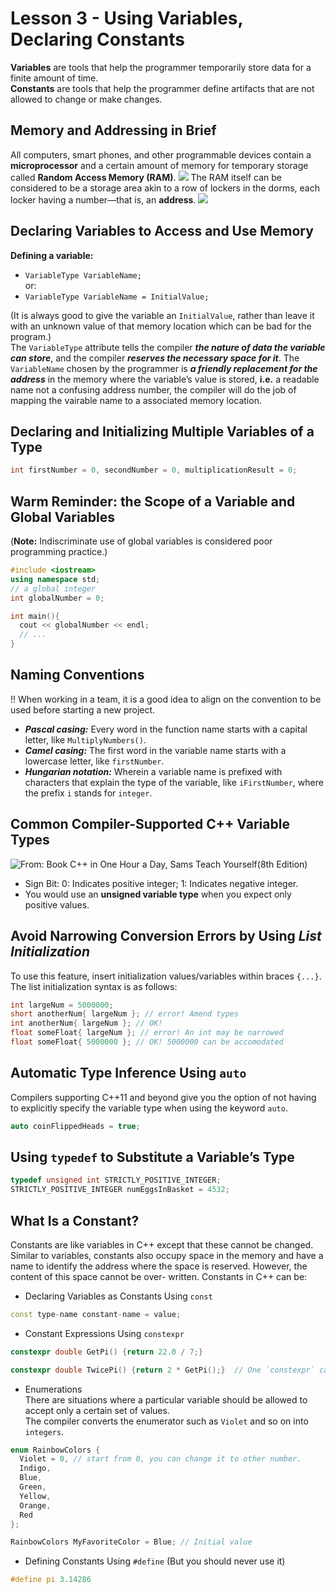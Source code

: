 # Lesson 3 - Using Variables, Declaring Constants
**Variables** are tools that help the programmer temporarily store data for a finite amount of time.   
**Constants** are tools that help the programmer define artifacts that are not allowed to change or make changes.  

## Memory and Addressing in Brief 
All computers, smart phones, and other programmable devices contain a **microprocessor** and a certain amount of memory for temporary storage called **Random Access Memory (RAM)**. 
![](https://github.com/Huixxi/Fast-C-plus-plus/blob/master/images/what_is_ram.png)
The RAM itself can be considered to be a storage area akin to a row of lockers in the dorms, each locker having a number—that is, an **address**.
![](https://github.com/Huixxi/Fast-C-plus-plus/blob/master/images/ram_address.png)

## Declaring Variables to Access and Use Memory
**Defining a variable:**  
* `VariableType VariableName;`   
or:  
* `VariableType VariableName = InitialValue;`

(It is always good to give the variable an `InitialValue`, rather than leave it with an unknown value of that memory location which can be bad for the program.)  
The `VariableType` attribute tells the compiler ***the nature of data the variable can store***, and the compiler ***reserves the necessary space for it***. The `VariableName` chosen by the programmer is ***a friendly replacement for the address*** in the memory where the variable’s value is stored, **i.e.** a readable name not a confusing address number, the compiler will do the job of mapping the vairable name to a associated memory location.

## Declaring and Initializing Multiple Variables of a Type
```c++
int firstNumber = 0, secondNumber = 0, multiplicationResult = 0;
```

## Warm Reminder: the Scope of a Variable and Global Variables
(**Note:** Indiscriminate use of global variables is considered poor programming practice.)
```c++
#include <iostream>
using namespace std;
// a global integer 
int globalNumber = 0; 

int main(){
  cout << globalNumber << endl;
  // ...
}
```

## Naming Conventions
!! When working in a team, it is a good idea to align on the convention to be used before starting a new project.
* ***Pascal casing:*** Every word in the function name starts with a capital letter, like `MultiplyNumbers()`.
* ***Camel casing:*** The first word in the variable name starts with a lowercase letter, like `firstNumber`.
* ***Hungarian notation:*** Wherein a variable name is prefixed with characters that explain the type of the variable, like `iFirstNumber`, where the prefix `i` stands for `integer`.

## Common Compiler-Supported C++ Variable Types
![From: Book C++ in One Hour a Day, Sams Teach Yourself(8th Edition)](https://github.com/Huixxi/Fast-C-plus-plus/blob/master/images/variable_types.png)
* Sign Bit: 0: Indicates positive integer; 1: Indicates negative integer.
* You would use an **unsigned variable type** when you expect only positive values.

## Avoid Narrowing Conversion Errors by Using *List Initialization*
To use this feature, insert initialization values/variables within braces `{...}`.   
The list initialization syntax is as follows: 
```c++
int largeNum = 5000000;
short anotherNum{ largeNum }; // error! Amend types 
int anotherNum{ largeNum }; // OK!
float someFloat{ largeNum }; // error! An int may be narrowed 
float someFloat{ 5000000 }; // OK! 5000000 can be accomodated
```

## Automatic Type Inference Using `auto`
Compilers supporting C++11 and beyond give you the option of not having to explicitly specify the variable type when using the keyword `auto`.   
```c++
auto coinFlippedHeads = true;
```

 ## Using `typedef` to Substitute a Variable’s Type
 ```c++
 typedef unsigned int STRICTLY_POSITIVE_INTEGER;
 STRICTLY_POSITIVE_INTEGER numEggsInBasket = 4532;
 ```
 
## What Is a Constant?
Constants are like variables in C++ except that these cannot be changed. Similar to variables, constants also occupy space in the memory and have a name to identify the address where the space is reserved. However, the content of this space cannot be over- written. Constants in C++ can be:  
* Declaring Variables as Constants Using `const`  
```c++
const type-name constant-name = value;
```

* Constant Expressions Using `constexpr`
```c++
constexpr double GetPi() {return 22.0 / 7;}
```   
```c++
constexpr double TwicePi() {return 2 * GetPi();}  // One `constexpr` can use another
```

* Enumerations  
There are situations where a particular variable should be allowed to accept only a certain set of values.  
The compiler converts the enumerator such as `Violet` and so on into `integers`.
```c++
enum RainbowColors {
  Violet = 0, // start from 0, you can change it to other number. 
  Indigo, 
  Blue, 
  Green, 
  Yellow, 
  Orange, 
  Red
};

RainbowColors MyFavoriteColor = Blue; // Initial value
```

* Defining Constants Using `#define` (But you should never use it)  
```c++
#define pi 3.14286
```
